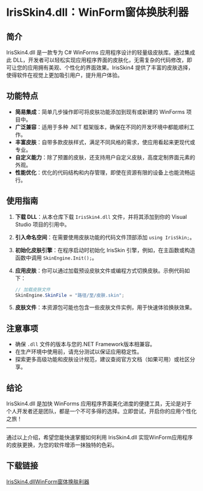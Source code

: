# IrisSkin4.dll：WinForm窗体换肤利器

## 简介

IrisSkin4.dll 是一款专为 C# WinForms 应用程序设计的轻量级皮肤库。通过集成此 DLL，开发者可以轻松实现应用程序界面的皮肤化，无需复杂的代码修改，即可让您的应用拥有美观、个性化的界面效果。IrisSkin4 提供了丰富的皮肤选择，使得软件在视觉上更加吸引用户，提升用户体验。

## 功能特点

- **简易集成**：简单几步操作即可将皮肤功能添加到现有或新建的 WinForms 项目中。
- **广泛兼容**：适用于多种 .NET 框架版本，确保在不同的开发环境中都能顺利工作。
- **丰富皮肤**：自带多款皮肤样式，满足不同风格的需求，使应用看起来更现代或专业。
- **自定义能力**：除了预置的皮肤，还支持用户自定义皮肤，高度定制界面元素的外观。
- **性能优化**：优化的代码结构和内存管理，即使在资源有限的设备上也能流畅运行。

## 使用指南

1. **下载 DLL**：从本仓库下载 `IrisSkin4.dll` 文件，并将其添加到你的 Visual Studio 项目的引用中。
2. **引入命名空间**：在需要使用皮肤功能的代码文件顶部添加 `using IrisSkin;`。
3. **初始化皮肤引擎**：在程序启动时初始化 IrisSkin 引擎，例如，在主函数或构造函数中调用 `SkinEngine.Init();`。
4. **应用皮肤**：你可以通过加载预设皮肤文件或编程方式切换皮肤。示例代码如下：

   ```csharp
   // 加载皮肤文件
   SkinEngine.SkinFile = "路径/至/皮肤.skin";
   ```

5. **皮肤文件**：本资源包可能也包含一些皮肤文件实例，用于快速体验换肤效果。

## 注意事项

- 确保 `.dll` 文件的版本与您的.NET Framework版本相兼容。
- 在生产环境中使用前，请充分测试以保证应用稳定性。
- 探索更多高级功能和皮肤设计规范，建议查阅官方文档（如果可用）或社区分享。

## 结论

IrisSkin4.dll 是加快 WinForms 应用程序界面美化进度的便捷工具，无论是对于个人开发者还是团队，都是一个不可多得的选择。立即尝试，开启你的应用个性化之旅！

---

通过以上介绍，希望您能快速掌握如何利用 IrisSkin4.dll 实现WinForm应用程序的皮肤更换，为您的软件增添一抹独特的色彩。

## 下载链接

[IrisSkin4.dllWinForm窗体换肤利器](https://pan.quark.cn/s/aa69e6410d87)
